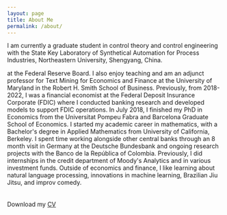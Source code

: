```yaml
---
layout: page
title: About Me
permalink: /about/
---
```

I am currently a graduate student  in control theory and control engineering with the State Key Laboratory of Synthetical Automation for Process Industries, Northeastern University, Shengyang, China.

 at the Federal Reserve Board. I also enjoy teaching and am an adjunct professor for Text Mining for Economics and Finance at the University of Maryland in the Robert H. Smith School of Business. Previously, from 2018-2022, I was a financial economist at the Federal Deposit Insurance Corporate (FDIC) where I conducted banking research and developed models to support FDIC operations. In July 2018, I finished my PhD in Economics from the Universitat Pompeu Fabra and Barcelona Graduate School of Economics. I started my academic career in mathematics, with a Bachelor's degree in Applied Mathematics from University of California, Berkeley. I spent time working alongside other central banks through an 8 month visit in Germany at the Deutsche Bundesbank and ongoing research projects with the Banco de la Rep&uacute;blica of Colombia. Previously, I did internships in the credit department of Moody's Analytics and in various investment funds. Outside of economics and finance, I like learning about natural language processing, innovations in machine learning, Brazilian Jiu Jitsu, and improv comedy.   
<br>
<br>
Download my <a href="https://www.dropbox.com/s/wa3agifqoxwd77u/soto-cv.pdf?dl=0" download="Soto, Paul- CV">CV</a><br>
<br>
